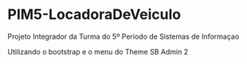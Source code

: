 # PIM5-LocadoraDeVeiculo
Projeto Integrador da Turma do 5º Periodo de Sistemas de Informaçao

Utilizando o bootstrap e o menu do Theme SB Admin 2

